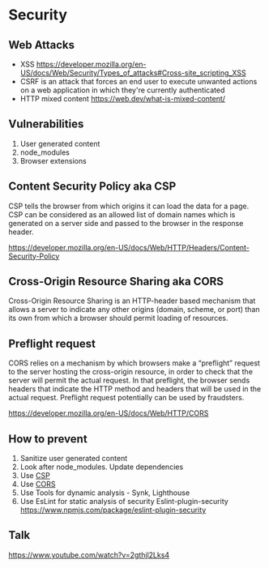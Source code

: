# Security

## Web Attacks
- XSS https://developer.mozilla.org/en-US/docs/Web/Security/Types_of_attacks#Cross-site_scripting_XSS 
- CSRF is an attack that forces an end user to execute unwanted actions on a web application in which they're currently authenticated
- HTTP mixed content https://web.dev/what-is-mixed-content/

## Vulnerabilities
1. User generated content
2. node_modules
3. Browser extensions

## Content Security Policy aka CSP

CSP tells the browser from which origins it can load the data for a page.
CSP can be considered as an allowed list of domain names which is generated on a server side and passed to the browser in the response header.

https://developer.mozilla.org/en-US/docs/Web/HTTP/Headers/Content-Security-Policy

## Cross-Origin Resource Sharing aka CORS

Cross-Origin Resource Sharing is an HTTP-header based mechanism that allows a server to indicate any other origins (domain, scheme, or port) than its own from which a browser should permit loading of resources. 

## Preflight request

CORS relies on a mechanism by which browsers make a “preflight” request to the server hosting the cross-origin resource, in order to check that the server will permit the actual request. In that preflight, the browser sends headers that indicate the HTTP method and headers that will be used in the actual request.
Preflight request potentially can be used by fraudsters.

https://developer.mozilla.org/en-US/docs/Web/HTTP/CORS

## How to prevent 
1. Sanitize user generated content
2. Look after node_modules. Update dependencies
3. Use [CSP](#content-security-policy-aka-csp)
4. Use [CORS](#cross-origin-resource-sharing-aka-cors)
5. Use Tools for dynamic analysis - Synk, Lighthouse
6. Use EsLint for static analysis of security
   Eslint-plugin-security  https://www.npmjs.com/package/eslint-plugin-security

## Talk
https://www.youtube.com/watch?v=2gthjl2Lks4